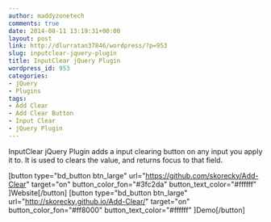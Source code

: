 ```yaml
---
author: maddyzonetech
comments: true
date: 2014-08-11 13:19:31+00:00
layout: post
link: http://dlurratan37846/wordpress/?p=953
slug: inputclear-jquery-plugin
title: InputClear jQuery Plugin
wordpress_id: 953
categories:
- jQuery
- Plugins
tags:
- Add Clear
- Add Clear Button
- Input Clear
- jQuery Plugin
---
```


InputClear jQuery Plugin adds a input clearing button on any input you apply it to. It is used to clears the value, and returns focus to that field.

[button type="bd_button btn_large" url="https://github.com/skorecky/Add-Clear" target="on" button_color_fon="#3fc2da" button_text_color="#ffffff" ]Website[/button] [button type="bd_button btn_large" url="http://skorecky.github.io/Add-Clear/" target="on" button_color_fon="#ff8000" button_text_color="#ffffff" ]Demo[/button]

